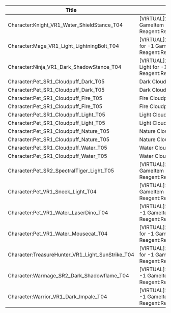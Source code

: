| Title | Dev Name | Quantity | Currency |  Price |
| ----- | -------- | -------- | -------- |  ----- |
| Character:Knight_VR1_Water_ShieldStance_T04 | [VIRTUAL]1 x Sir Lancelot for -1 GameItem : Reagent:Reagent_Hero_Event | -1 | Reagent:Reagent_Hero_Event | 2000 |
| Character:Mage_VR1_Light_LightningBolt_T04 | [VIRTUAL]1 x Conduit Bright-Burst for -1 GameItem : Reagent:Reagent_Hero_Event | -1 | Reagent:Reagent_Hero_Event | 2000 |
| Character:Ninja_VR1_Dark_ShadowStance_T04 | [VIRTUAL]1 x Mistwalker, Fading Light for -1 GameItem : Reagent:Reagent_Hero_Event | -1 | Reagent:Reagent_Hero_Event | 2000 |
| Character:Pet_SR1_Cloudpuff_Dark_T05 | Dark Cloudpuff 1 | 1 | Reagent:Reagent_SupplyPoints_Elite | 800 |
| Character:Pet_SR1_Cloudpuff_Dark_T05 | Dark Cloudpuff 2 | 1 | Reagent:Reagent_SupplyPoints_Elite | 800 |
| Character:Pet_SR1_Cloudpuff_Fire_T05 | Fire Cloudpuff 1 | 1 | Reagent:Reagent_SupplyPoints_Elite | 800 |
| Character:Pet_SR1_Cloudpuff_Fire_T05 | Fire Cloudpuff 2 | 1 | Reagent:Reagent_SupplyPoints_Elite | 800 |
| Character:Pet_SR1_Cloudpuff_Light_T05 | Light Cloudpuff 1 | 1 | Reagent:Reagent_SupplyPoints_Elite | 800 |
| Character:Pet_SR1_Cloudpuff_Light_T05 | Light Cloudpuff 2 | 1 | Reagent:Reagent_SupplyPoints_Elite | 800 |
| Character:Pet_SR1_Cloudpuff_Nature_T05 | Nature Cloudpuff 1 | 1 | Reagent:Reagent_SupplyPoints_Elite | 800 |
| Character:Pet_SR1_Cloudpuff_Nature_T05 | Nature Cloudpuff 2 | 1 | Reagent:Reagent_SupplyPoints_Elite | 800 |
| Character:Pet_SR1_Cloudpuff_Water_T05 | Water Cloudpuff 1 | 1 | Reagent:Reagent_SupplyPoints_Elite | 800 |
| Character:Pet_SR1_Cloudpuff_Water_T05 | Water Cloudpuff 2 | 1 | Reagent:Reagent_SupplyPoints_Elite | 800 |
| Character:Pet_SR2_SpectralTiger_Light_T05 | [VIRTUAL]1 x Illusory Tiger for -1 GameItem : Reagent:Reagent_SupplyPoints_Elite | -1 | Reagent:Reagent_SupplyPoints_Elite | 200 |
| Character:Pet_VR1_Sneek_Light_T04 | [VIRTUAL]1 x Sneek for -1 GameItem : Reagent:Reagent_SupplyPoints_Elite | -1 | Reagent:Reagent_SupplyPoints_Elite | 100 |
| Character:Pet_VR1_Water_LaserDino_T04 | [VIRTUAL]1 x Tiny Laser Dino for -1 GameItem : Reagent:Reagent_SupplyPoints_Elite | -1 | Reagent:Reagent_SupplyPoints_Elite | 100 |
| Character:Pet_VR1_Water_Mousecat_T04 | [VIRTUAL]1 x Mollyball Mousecat for -1 GameItem : Reagent:Reagent_SupplyPoints_Elite | -1 | Reagent:Reagent_SupplyPoints_Elite | 100 |
| Character:TreasureHunter_VR1_Light_SunStrike_T04 | [VIRTUAL]1 x Lightseeker Thalen for -1 GameItem : Reagent:Reagent_Hero_Event | -1 | Reagent:Reagent_Hero_Event | 2000 |
| Character:Warmage_SR2_Dark_Shadowflame_T04 | [VIRTUAL]1 x Voidwalker Andre for -1 GameItem : Reagent:Reagent_Hero_Event | -1 | Reagent:Reagent_Hero_Event | 5000 |
| Character:Warrior_VR1_Dark_Impale_T04 | [VIRTUAL]1 x Impaler Gang Bao for -1 GameItem : Reagent:Reagent_Hero_Event | -1 | Reagent:Reagent_Hero_Event | 2000 |
